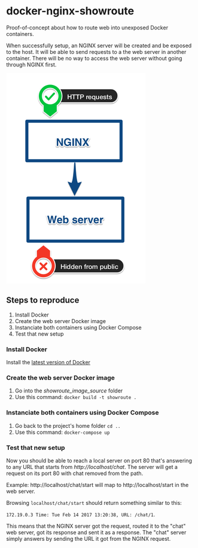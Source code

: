 # docker-nginx-showroute
Proof-of-concept about how to route web into unexposed Docker containers.

When successfully setup, an NGINX server will be created and be exposed to the host. It will be able to send requests to a the web server in another container. There will be no way to access the web server without going through NGINX first.

![Explanation](https://github.com/RooSoft/docker-nginx-showroute/raw/master/example.png)

## Steps to reproduce
1. Install Docker
2. Create the web server Docker image
3. Instanciate both containers using Docker Compose
4. Test that new setup


### Install Docker
Install the [latest version of Docker](https://docs.docker.com/engine/installation/)

### Create the web server Docker image

1. Go into the *showroute_image_source* folder
2. Use this command: `docker build -t showroute .`

### Instanciate both containers using Docker Compose

1. Go back to the project's home folder `cd ..`
2. Use this command: `docker-compose up`

### Test that new setup

Now you should be able to reach a local server on port 80 that's answering to any URL that starts from *http://localhost/chat*. The server will get a request on its port 80 with chat removed from the path.

Example: http://localhost/chat/start will map to http://localhost/start in the web server.

Browsing `localhost/chat/start` should return something similar to this:

`172.19.0.3 Time: Tue Feb 14 2017 13:20:38, URL: /chat/1`.

This means that the NGINX server got the request, routed it to the "chat" web server, got its response and sent it as a response. The "chat" server simply answers by sending the URL it got from the NGINX request.

